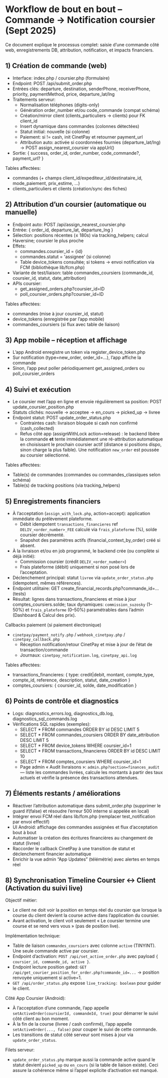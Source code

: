 # Workflow de bout en bout – Commande → Notification coursier (Sept 2025)

Ce document explique le processus complet: saisie d’une commande côté web, enregistrements DB, attribution, notification, et impacts financiers.

## 1) Création de commande (web)
- Interface: index.php / coursier.php (formulaire)
- Endpoint: POST /api/submit_order.php
- Entrées clés: departure, destination, senderPhone, receiverPhone, priority, paymentMethod, price, departure_lat/lng
- Traitements serveur:
  - Normalisation téléphones (digits-only)
  - Génération order_number et/ou code_commande (compat schéma)
  - Création/mirror client (clients_particuliers → clients) pour FK client_id
  - Insert dynamique dans commandes (colonnes détectées)
  - Statut initial: nouvelle (si colonne)
  - Paiement: si != cash, init CinetPay et retourner payment_url
  - Attribution auto: activée si coordonnées fournies (departure_lat/lng) → POST assign_nearest_coursier via appUrl()
- Sortie: { success, order_id, order_number, code_commande?, payment_url? }

Tables affectées:
- commandes (+ champs client_id/expediteur_id/destinataire_id, mode_paiement, prix_estime, …)
- clients_particuliers et clients (création/sync des fiches)

## 2) Attribution d’un coursier (automatique ou manuelle)
- Endpoint auto: POST /api/assign_nearest_coursier.php
- Entrée: { order_id, departure_lat, departure_lng }
- Sélection: positions récentes (≤ 180s) via tracking_helpers; calcul Haversine; coursier le plus proche
- Effets:
  - commandes.coursier_id = {id}
  - commandes.statut = 'assignee' (si colonne)
  - Table device_tokens consultée; si tokens → envoi notification via FCM (bibliothèque lib/fcm.php)
- Variante de test/liaison: table commandes_coursiers (commande_id, coursier_id, statut, date_attribution)
- APIs coursier:
  - get_assigned_orders.php?coursier_id=ID
  - poll_coursier_orders.php?coursier_id=ID

Tables affectées:
- commandes (mise à jour coursier_id, statut)
- device_tokens (enregistrée par l’app mobile)
- commandes_coursiers (si flux avec table de liaison)

## 3) App mobile – réception et affichage
- L’app Android enregistre un token via register_device_token.php
- Sur notification (type=new_order, order_id=...), l’app affiche la commande
- Sinon, l’app peut poller périodiquement get_assigned_orders ou poll_coursier_orders

## 4) Suivi et exécution
- Le coursier met l’app en ligne et envoie régulièrement sa position: POST update_coursier_position.php
- Statuts clichés: nouvelle → acceptee → en_cours → picked_up → livree
- Endpoint statut: POST update_order_status.php
  - Contraintes cash: livraison bloquée si cash non confirmé (cash_collected)
  - Refus côté app (assignWithLock action=release) : le backend libère la commande **et** tente immédiatement une ré-attribution automatique en choisissant le prochain coursier actif (distance si positions dispo, sinon charge la plus faible). Une notification `new_order` est poussée au coursier sélectionné.

Tables affectées:
- Table(s) de commandes (commandes ou commandes_classiques selon schéma)
- Table(s) de tracking positions (via tracking_helpers)

## 5) Enregistrements financiers
- À l’acceptation (`assign_with_lock.php`, action=accept): application immédiate du prélèvement plateforme.
  - Débit idempotent `transactions_financieres` ref `DELIV_<order_number>_FEE` calculé via `frais_plateforme` (%), solde coursier décrémenté.
  - Snapshot des paramètres actifs (financial_context_by_order) créé si absent.
- À la livraison et/ou en job programmé, le backend crée (ou complète si déjà initié):
  - Commission coursier (crédit `DELIV_<order_number>`)
  - Frais plateforme (débit) uniquement si non posé lors de l’acceptation.
- Déclenchement principal: statut `livree` via `update_order_status.php` (idempotent, mêmes références).
- Endpoint utilitaire: GET create_financial_records.php?commande_id=... (tests)
- Résultat: lignes dans transactions_financieres et mise à jour comptes_coursiers.solde; taux dynamiques: `commission_suzosky` (1–50%) et `frais_plateforme` (0–50%) paramétrables dans l’admin (Dashboard & Calcul des prix).

Callbacks paiement (si paiement électronique)
- `cinetpay/payment_notify.php` / `webhook_cinetpay.php` / `cinetpay_callback.php`
  - Réception notification/retour CinetPay et mise à jour de l’état de transaction/commande
  - Journaux: `cinetpay_notification.log`, `cinetpay_api.log`

Tables affectées:
- transactions_financieres: { type: credit|debit, montant, compte_type, compte_id, reference, description, statut, date_creation }
- comptes_coursiers: { coursier_id, solde, date_modification }

## 6) Points de contrôle et diagnostics
- Logs: diagnostics_errors.log, diagnostics_db.log, diagnostics_sql_commands.log
- Vérifications SQL rapides (exemples):
  - SELECT * FROM commandes ORDER BY id DESC LIMIT 5
  - SELECT * FROM commandes_coursiers ORDER BY date_attribution DESC LIMIT 5
  - SELECT * FROM device_tokens WHERE coursier_id=1
  - SELECT * FROM transactions_financieres ORDER BY id DESC LIMIT 10
  - SELECT * FROM comptes_coursiers WHERE coursier_id=1
  - Page admin « Audit livraisons »: `admin.php?section=finances_audit` — liste les commandes livrées, calcule les montants à partir des taux actuels et vérifie la présence des transactions attendues.

## 7) Éléments restants / améliorations
- Réactiver l’attribution automatique dans submit_order.php (supprimer le guard if(false) et résoudre l’erreur 500 interne si appelée en local)
- Intégrer envoi FCM réel dans lib/fcm.php (remplacer test_notification par envoi effectif)
- UI Android: affichage des commandes assignées et flux d’acceptation bout à bout
- Automatiser la création des écritures financières au changement de statut (livree)
 - Raccorder le callback CinetPay à une transition de statut et déclenchement financier automatique
 - Enrichir la vue admin “App Updates” (télémétrie) avec alertes en temps réel

## 8) Synchronisation Timeline Coursier ↔ Client (Activation du suivi live)

Objectif métier:
- Le client ne doit voir la position en temps réel du coursier que lorsque la course du client devient la course active dans l’application du coursier.
- Avant activation, le client voit seulement « Le coursier termine une course et se rend vers vous » (pas de position live).

Implémentation technique:
- Table de liaison `commandes_coursiers` avec colonne `active` (TINYINT). Une seule commande active par coursier.
- Endpoint d’activation: `POST /api/set_active_order.php` avec payload `{ coursier_id, commande_id, active }`.
- Endpoint lecture position gated: `GET /api/get_courier_position_for_order.php?commande_id=...` → position renvoyée uniquement si active=1.
- `GET /api/order_status.php` expose `live_tracking: boolean` pour guider le client.

Côté App Coursier (Android):
- À l’acceptation d’une commande, l’app appelle `setActiveOrder(coursierId, commandeId, true)` pour démarrer le suivi côté client au bon moment.
- À la fin de la course (livree / cash confirmé), l’app appelle `setActiveOrder(..., false)` pour couper le suivi de cette commande.
- Les transitions de statut côté serveur sont mises à jour via `update_order_status`.

Filets serveur:
- `update_order_status.php` marque aussi la commande active quand le statut devient `picked_up` ou `en_cours` (si la table de liaison existe). Ceci assure la cohérence même si l’appel explicite d’activation est manqué.

